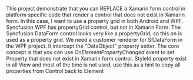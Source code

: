 This project demonstrate that you can REPLACE a Xamarin form control in
platform specific code that render a control that does not exist in
Xamarin form. In this case, I want to use a property grid in both
Android and WPF. Syncfusion WPF has propertyGrid control, but not in
Xamarin Form. The Syncfusion DataForm control looks very like a
propertyGrid, so this on is used as a property grid. We need a customer
renderer for SfDataForm in the WPF project. It intercept the
\"DataObject\" property setter. The core concept is that you can use
*OnElementPropertyChanged e*vent to set Property that does not exist in
Xamarin form control. StyleId property exist in all View and most of the
time is not used, use this as a hint to copy all properties from Control
back to Element

